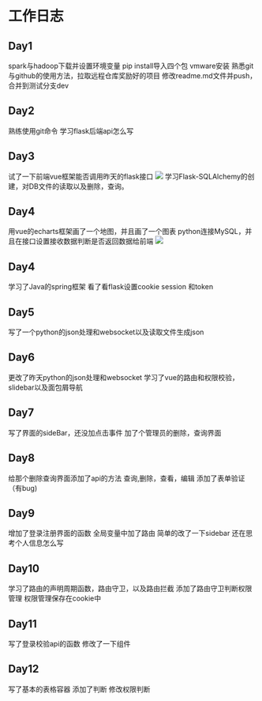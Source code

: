 # 工作日志
## Day1
spark与hadoop下载并设置环境变量
pip install导入四个包
vmware安装
熟悉git与github的使用方法，拉取远程仓库奖励好的项目
修改readme.md文件并push，合并到测试分支dev
## Day2
熟练使用git命令
学习flask后端api怎么写
## Day3
试了一下前端vue框架能否调用昨天的flask接口
![](http://image.hihia.top/Screenshot/20200701173057.png)
学习Flask-SQLAlchemy的创建，对DB文件的读取以及删除，查询。
## Day4
用vue的echarts框架画了一个地图，并且画了一个图表
python连接MySQL，并且在接口设置接收数据判断是否返回数据给前端
![](http://image.hihia.top/Screenshot/20200702173844.png)
## Day4
学习了Java的spring框架
看了看flask设置cookie session 和token
## Day5
写了一个python的json处理和websocket以及读取文件生成json
## Day6
更改了昨天python的json处理和websocket
学习了vue的路由和权限校验，slidebar以及面包屑导航
## Day7
写了界面的sideBar，还没加点击事件
加了个管理员的删除，查询界面
## Day8
给那个删除查询界面添加了api的方法
查询,删除，查看，编辑
添加了表单验证（有bug)
## Day9
增加了登录注册界面的函数
全局变量中加了路由
简单的改了一下sidebar
还在思考个人信息怎么写
## Day10
学习了路由的声明周期函数，路由守卫，以及路由拦截
添加了路由守卫判断权限管理
权限管理保存在cookie中
## Day11
写了登录校验api的函数
修改了一下组件
## Day12
写了基本的表格容器
添加了判断
修改权限判断